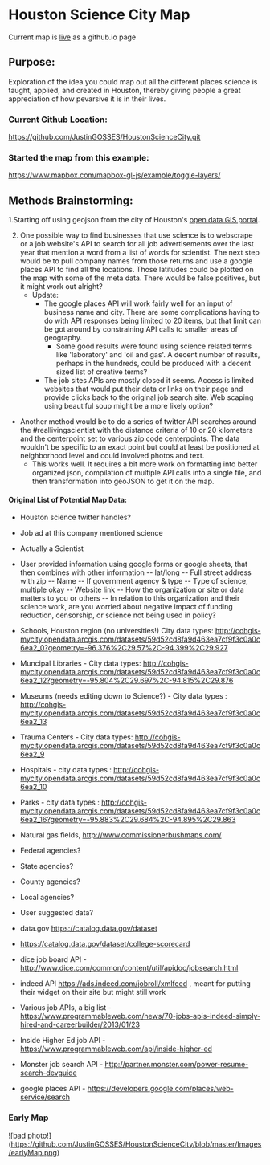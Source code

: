 # Houston Science City Map

Current map is <a href="https://justingosses.github.io/HoustonScienceCity/">live</a> as a github.io page


## Purpose:
Exploration of the idea you could map out all the different places science is taught, applied, and created in Houston, thereby giving people a great appreciation of how pevarsive it is in their lives. 

### Current Github Location: 
https://github.com/JustinGOSSES/HoustonScienceCity.git

### Started the map from this example:
https://www.mapbox.com/mapbox-gl-js/example/toggle-layers/

## Methods Brainstorming:
1.Starting off using geojson from the city of Houston's <a href='http://cohgis-mycity.opendata.arcgis.com/' target="blank">open data GIS portal</a>. 

2. One possible way to find businesses that use science is to webscrape or a job website's API to search for all job advertisements over the last year that mention a word from a list of words for scientist. The next step would be to pull company names from those returns and use a google places API to find all the locations. Those latitudes could be plotted on the map with some of the meta data. There would be false positives, but it might work out alright?
	- Update: 
		- The google places API will work fairly well for an input of business name and city. There are some complications having to do with API responses being limited to 20 items, but that limit can be got around by constraining API calls to smaller areas of geography. 
			- Some good results were found using science related terms like 'laboratory' and 'oil and gas'. A decent number of results, perhaps in the hundreds, could be produced with a decent sized list of creative terms?
		- The job sites APIs are mostly closed it seems. Access is limited websites that would put their data or links on their page and provide clicks back to the original job search site. Web scaping using beautiful soup might be a more likely option?

- Another method would be to do a series of twitter API searches around the #reallivingscientist with the distance criteria of 10 or 20 kilometers and the centerpoint set to various zip code centerpoints. The data wouldn't be specific to an exact point but could at least be positioned at neighborhood level and could involved photos and text. 
	- This works well. It requires a bit more work on formatting into better organized json, compilation of multiple API calls into a single file, and then transformation into geoJSON to get it on the map. 


#### Original List of Potential Map Data:
- Houston science twitter handles?
- Job ad at this company mentioned science
- Actually a Scientist
- User provided information using google forms or google sheets, that then combines with other information
	-- lat/long
	-- Full street address with zip
	-- Name
	-- If government agency & type
	-- Type of science, multiple okay
	-- Website link
	-- How the organization or site or data matters to you or others
	-- In relation to this organization and their science work, are you worried about negative impact of funding reduction, censorship, or science not being used in policy?

- Schools, Houston region (no universities!) City data types: 
http://cohgis-mycity.opendata.arcgis.com/datasets/59d52cd8fa9d463ea7cf9f3c0a0c6ea2_0?geometry=-96.376%2C29.57%2C-94.399%2C29.927

- Muncipal Libraries - City data types: http://cohgis-mycity.opendata.arcgis.com/datasets/59d52cd8fa9d463ea7cf9f3c0a0c6ea2_12?geometry=-95.804%2C29.697%2C-94.815%2C29.876
- Museums (needs editing down to Science?) - City data types : http://cohgis-mycity.opendata.arcgis.com/datasets/59d52cd8fa9d463ea7cf9f3c0a0c6ea2_13
- Trauma Centers - City data types: http://cohgis-mycity.opendata.arcgis.com/datasets/59d52cd8fa9d463ea7cf9f3c0a0c6ea2_9
- Hospitals - city data types : http://cohgis-mycity.opendata.arcgis.com/datasets/59d52cd8fa9d463ea7cf9f3c0a0c6ea2_10
- Parks - city data types : http://cohgis-mycity.opendata.arcgis.com/datasets/59d52cd8fa9d463ea7cf9f3c0a0c6ea2_16?geometry=-95.883%2C29.684%2C-94.895%2C29.863
- Natural gas fields, http://www.commissionerbushmaps.com/
- Federal agencies?
- State agencies?
- County agencies?
- Local agencies?
- User suggested data?
- data.gov https://catalog.data.gov/dataset
- https://catalog.data.gov/dataset/college-scorecard
- dice job board API - http://www.dice.com/common/content/util/apidoc/jobsearch.html
- indeed API https://ads.indeed.com/jobroll/xmlfeed , meant for putting their widget on their site but might still work
- Various job APIs, a big list - https://www.programmableweb.com/news/70-jobs-apis-indeed-simply-hired-and-careerbuilder/2013/01/23
- Inside Higher Ed job API - https://www.programmableweb.com/api/inside-higher-ed
- Monster job search API - http://partner.monster.com/power-resume-search-devguide
- google places API - https://developers.google.com/places/web-service/search

### Early Map
![bad photo!]
(https://github.com/JustinGOSSES/HoustonScienceCity/blob/master/Images/earlyMap.png)
